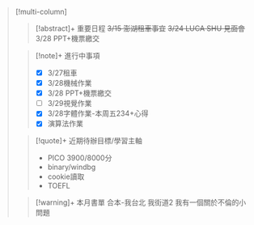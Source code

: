 > [!multi-column]
>
>> [!abstract]+ 重要日程
>> ~~3/15 澎湖租車事宜~~
>> ~~3/24 LUCA SHU 見面會~~
>> 3/28 PPT+機票繳交
>
>> [!note]+ 進行中事項
>> - [x] 3/27租車
>> - [x] 3/28機械作業
>> - [x] 3/28 PPT+機票繳交
>> - [ ] 3/29視覺作業
>> - [x] 3/28字體作業-本周五234+心得
>> - [x] 演算法作業
>
>> [!quote]+ 近期待辦目標/學習主軸
>> - PICO 3900/8000分
>> - binary/windbg
>> - cookie讀取
>> - TOEFL
>
>> [!warning]+ 本月書單
>>合本-我台北 我街道2
>>我有一個關於不倫的小問題
